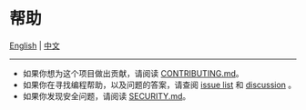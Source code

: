 # 帮助

[English](./SUPPORT.md) | [中文](./SUPPORT.zh.md)

---

- 如果你想为这个项目做出贡献，请阅读 [CONTRIBUTING.md](./CONTRIBUTING.md)。
- 如果你在寻找编程帮助，以及问题的答案，请查阅 [issue list][] 和 [discussion][] 。
- 如果你发现安全问题，请阅读 [SECURITY.md](./SECURITY.md)。

[issue list]: https://github.com/adoyle-h/.github/issues?q=is%3Aissue
[discussion]: https://github.com/adoyle-h/.github/discussions
